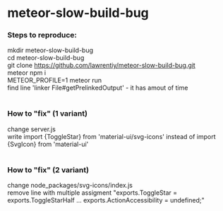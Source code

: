 # meteor-slow-build-bug

### Steps to reproduce:
mkdir meteor-slow-build-bug</br>
cd meteor-slow-build-bug</br>
git clone https://github.com/lawrentiy/meteor-slow-build-bug.git</br>
meteor npm i</br>
METEOR_PROFILE=1 meteor run</br>
find line 'linker File#getPrelinkedOutput' - it has amout of time</br>
</br>
### How to "fix" (1 variant)
change server.js</br>
write import {ToggleStar} from 'material-ui/svg-icons' instead of import {SvgIcon} from 'material-ui'</br>
</br>
### How to "fix" (2 variant)
change node_packages/svg-icons/index.js</br>
remove line with multiple assigment "exports.ToggleStar = exports.ToggleStarHalf ... exports.ActionAccessibility = undefined;"</br>
